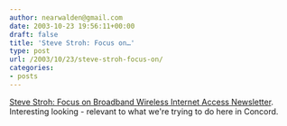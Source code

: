 ```yaml
---
author: nearwalden@gmail.com
date: 2003-10-23 19:56:11+00:00
draft: false
title: 'Steve Stroh: Focus on…'
type: post
url: /2003/10/23/steve-stroh-focus-on/
categories:
- posts
---
```


[Steve Stroh: Focus on Broadband Wireless Internet Access Newsletter](//www.strohpub.com/focus').  Interesting looking - relevant to what we're trying to do here in Concord.



